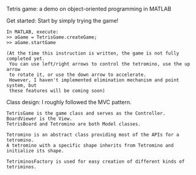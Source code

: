 Tetris game: a demo on object-oriented programming in MATLAB

Get started:
    Start by simply trying the game!

    In MATLAB, execute:
    >> aGame = TetrisGame.createGame;
    >> aGame.startGame

    (At the time this instruction is written, the game is not fully completed yet.
     You can use left/right arrows to control the tetromino, use the up arrow
     to rotate it, or use the down arrow to accelerate.
     However, I haven't implemented elimination mechanism and point system, but
     these features will be coming soon)


Class design:
    I roughly followed the MVC pattern.

    TetrisGame is the game class and serves as the Controller.
    BoardViewer is the View.
    TetrisBoard and Tetromino are both Model classes.

    Tetromino is an abstract class providing most of the APIs for a tetromino.
    A tetromino with a specific shape inherits from Tetromino and initialize its shape.

    TetriminosFactory is used for easy creation of different kinds of tetriminos.